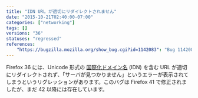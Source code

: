 ```yaml
---
title: "IDN URL が適切にリダイレクトされません"
date: "2015-10-21T02:40:00-07:00"
categories: ["networking"]
tags: []
versions: "36"
statuses: "regressed"
references:
    "https://bugzilla.mozilla.org/show_bug.cgi?id=1142083": "Bug 1142083 - IDN Unicode domain redirect is broken in Firefox 36/37/38"
---
```

Firefox 36 には、Unicode 形式の [国際化ドメイン名](https://ja.wikipedia.org/wiki/%E5%9B%BD%E9%9A%9B%E5%8C%96%E3%83%89%E3%83%A1%E3%82%A4%E3%83%B3%E5%90%8D) (IDN) を含む URL が適切にリダイレクトされず、「サーバが見つかりません」というエラーが表示されてしまうというリグレッションがあります。このバグは Firefox 41 で修正されましたが、まだ 42 以降には存在しています。

